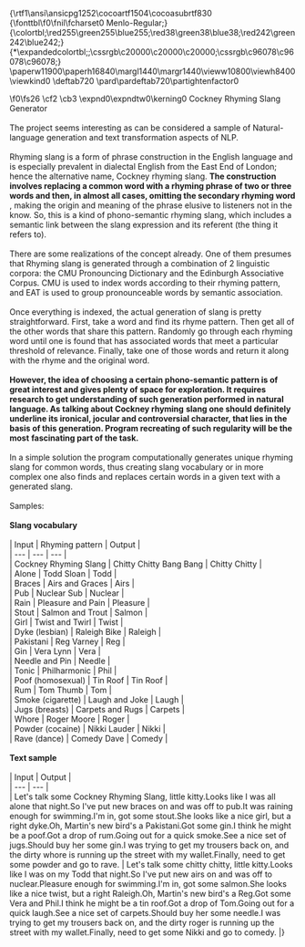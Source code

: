 {\rtf1\ansi\ansicpg1252\cocoartf1504\cocoasubrtf830
{\fonttbl\f0\fnil\fcharset0 Menlo-Regular;}
{\colortbl;\red255\green255\blue255;\red38\green38\blue38;\red242\green242\blue242;}
{\*\expandedcolortbl;;\cssrgb\c20000\c20000\c20000;\cssrgb\c96078\c96078\c96078;}
\paperw11900\paperh16840\margl1440\margr1440\vieww10800\viewh8400\viewkind0
\deftab720
\pard\pardeftab720\partightenfactor0

\f0\fs26 \cf2 \cb3 \expnd0\expndtw0\kerning0
Cockney Rhyming Slang Generator\
\
The project seems interesting as can be considered a sample of Natural-language generation and text transformation aspects of NLP.\
\
Rhyming slang is a form of phrase construction in the English language and is especially prevalent in dialectal English from the East End of London; hence the alternative name, Cockney rhyming slang. **The construction involves replacing a common word with a rhyming phrase of two or three words and then, in almost all cases, omitting the secondary rhyming word** , making the origin and meaning of the phrase elusive to listeners not in the know. So, this is a kind of phono-semantic rhyming slang, which includes a semantic link between the slang expression and its referent (the thing it refers to).\
\
There are some realizations of the concept already. One of them presumes that Rhyming slang is generated through a combination of 2 linguistic corpora: the CMU Pronouncing Dictionary and the Edinburgh Associative Corpus. CMU is used to index words according to their rhyming pattern, and EAT is used to group pronounceable words by semantic association.\
\
Once everything is indexed, the actual generation of slang is pretty straightforward. First, take a word and find its rhyme pattern. Then get all of the other words that share this pattern. Randomly go through each rhyming word until one is found that has associated words that meet a particular threshold of relevance. Finally, take one of those words and return it along with the rhyme and the original word.\
\
**However, the idea of choosing a certain phono-semantic pattern is of great interest and gives plenty of space for exploration. It requires research to get understanding of such generation performed in natural language. As talking about Cockney rhyming**  **slang one should definitely underline its ironical, jocular and controversial character, that lies in the basis of this generation. Program recreating of such regularity will be the most**  **fascinating part of the task.**\
\
In a simple solution the program computationally generates unique rhyming slang for common words, thus creating slang vocabulary or in more complex one also finds and replaces certain words in a given text with a generated slang.\
\
Samples:\
\
**Slang vocabulary**\
\
| Input | Rhyming pattern | Output |\
| --- | --- | --- |\
| Cockney Rhyming Slang | Chitty Chitty Bang Bang | Chitty Chitty |\
| Alone | Todd Sloan | Todd |\
| Braces | Airs and Graces | Airs |\
| Pub | Nuclear Sub | Nuclear |\
| Rain | Pleasure and Pain | Pleasure |\
| Stout | Salmon and Trout | Salmon |\
| Girl | Twist and Twirl | Twist |\
| Dyke (lesbian) | Raleigh Bike | Raleigh |\
| Pakistani | Reg Varney | Reg |\
| Gin | Vera Lynn | Vera |\
| Needle and Pin | Needle |\
| Tonic | Philharmonic | Phil |\
| Poof (homosexual) | Tin Roof | Tin Roof |\
| Rum | Tom Thumb | Tom |\
| Smoke (cigarette) | Laugh and Joke | Laugh |\
| Jugs (breasts) | Carpets and Rugs | Carpets |\
| Whore | Roger Moore | Roger |\
| Powder (cocaine) | Nikki Lauder | Nikki |\
| Rave (dance) | Comedy Dave | Comedy |\
\
**Text sample**\
\
| Input | Output |\
| --- | --- |\
| Let&#39;s talk some Cockney Rhyming Slang, little kitty.Looks like I was all alone that night.So I&#39;ve put new braces on and was off to pub.It was raining enough for swimming.I&#39;m in, got some stout.She looks like a nice girl, but a right dyke.Oh, Martin&#39;s new bird&#39;s a Pakistani.Got some gin.I think he might be a poof.Got a drop of rum.Going out for a quick smoke.See a nice set of jugs.Should buy her some gin.I was trying to get my trousers back on, and the dirty whore is running up the street with my wallet.Finally, need to get some powder and go to rave.  | Let&#39;s talk some chitty chitty, little kitty.Looks like I was on my Todd that night.So I&#39;ve put new airs on and was off to nuclear.Pleasure enough for swimming.I&#39;m in, got some salmon.She looks like a nice twist, but a right Raleigh.Oh, Martin&#39;s new bird&#39;s a Reg.Got some Vera and Phil.I think he might be a tin roof.Got a drop of Tom.Going out for a quick laugh.See a nice set of carpets.Should buy her some needle.I was trying to get my trousers back on, and the dirty roger is running up the street with my wallet.Finally, need to get some Nikki and go to comedy.  |}